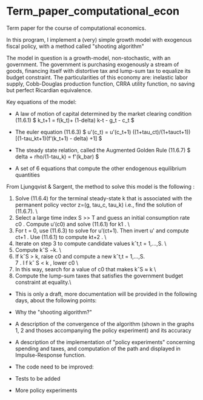 # Term_paper_computational_econ
Term paper for the course of computational economics.

In this program, I implement a (very) simple growth model with exogenous fiscal policy, with a method called "shooting algorithm"

The model in question is a growth-model, non-stochastic, with an government. The government is purchasing exogenously a stream of goods, financing itself with distortive tax and lump-sum tax to equalize its budget constraint. The particularities of this economy are: inelastic labor supply, Cobb-Douglas production function, CRRA utility function, no saving but perfect Ricardian equivalence.  


Key equations of the model:

- A law of motion of capital determined by the market clearing condition
(11.6.1)
$ k_t+1 = f(k_t)+ (1-delta) k-t - g_t - c_t $

- The euler equation
(11.6.3)
$ u'(c_t) = u'(c_t+1) ((1+tau_ct)/(1+tauct+1)) [(1-tau_kt+1)(f'(k_t+1) - delta) +1]   $ 

- The steady state relation, called the Augmented Golden Rule
(11.6.7)
$ delta + rho/(1-tau_k) = f'(k_bar) $

- A set of 6 equations that compute the other endogenous equilibrium quantities 

From Ljungqvist & Sargent, the method to solve this model is the following : 

1. Solve (11.6.4) for the terminal steady-state k that is associated with the permanent policy vector z=(g, tau_c, tau_k) i.e., find the solution of (11.6.7). \
2. Select a large time index S >> T and guess an initial consumption rate c0 . Compute u′(c0) and solve (11.6.1) for k1 . \
3. For t = 0, use (11.6.3) to solve for u′(ct+1). Then invert u' and compute ct+1 . Use (11.6.1) to compute kt+2 . \
4. Iterate on step 3 to compute candidate values kˆt,t = 1,...,S. \
5. Compute kˆS −k. \
6. If kˆS > k, raise c0 and compute a new kˆt,t = 1,...,S. \
7 . I f kˆ S < k , lower c0 \
8. In this way, search for a value of c0 that makes kˆS ≈ k \
9. Compute the lump-sum taxes that satisfies the government budget constraint at equality.\


- This is only a draft, more documentation will be provided in the following days, about the following points: 

- Why the "shooting algorithm?"
- A description of the convergence of the algorithm (shown in the graphs 1, 2 and thoses accompanying the policy experiment) and its accuracy
- A description of the implementation of "policy experiments" concerning spending and taxes, and computation of the path and displayed in Impulse-Response function. 


- The code need to be improved:
 
- Tests to be added
- More policy experiments



 

